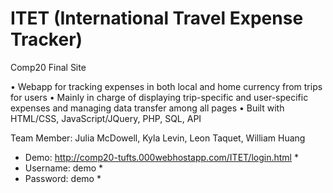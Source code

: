 # ITET (International Travel Expense Tracker)
Comp20 Final Site

•	Webapp for tracking expenses in both local and home currency from trips for users
•	Mainly in charge of displaying trip-specific and user-specific expenses and managing data transfer among all pages
•	Built with HTML/CSS, JavaScript/JQuery, PHP, SQL, API

Team Member: Julia McDowell, Kyla Levin, Leon Taquet, William Huang

* Demo: http://comp20-tufts.000webhostapp.com/ITET/login.html *
* Username: demo                                              *
* Password: demo                                              *
